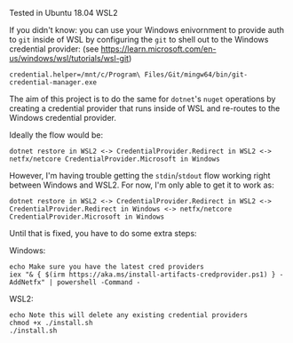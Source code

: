 Tested in Ubuntu 18.04 WSL2

If you didn't know: you can use your Windows enivornment to provide auth to `git` inside of WSL by configuring the `git` to shell out to the Windows credential provider: (see https://learn.microsoft.com/en-us/windows/wsl/tutorials/wsl-git)
```
credential.helper=/mnt/c/Program\ Files/Git/mingw64/bin/git-credential-manager.exe
```

The aim of this project is to do the same for `dotnet`'s `nuget` operations by creating a credential provider that runs inside of WSL and re-routes to the Windows credential provider.

Ideally the flow would be:
```
dotnet restore in WSL2 <-> CredentialProvider.Redirect in WSL2 <-> netfx/netcore CredentialProvider.Microsoft in Windows
```

However, I'm having trouble getting the `stdin`/`stdout` flow working right between Windows and WSL2.   For now, I'm only able to get it to work as:
```
dotnet restore in WSL2 <-> CredentialProvider.Redirect in WSL2 <-> CredentialProvider.Redirect in Windows <-> netfx/netcore CredentialProvider.Microsoft in Windows
```

Until that is fixed, you have to do some extra steps:

Windows:
```
echo Make sure you have the latest cred providers
iex "& { $(irm https://aka.ms/install-artifacts-credprovider.ps1) } -AddNetfx" | powershell -Command -
```

WSL2:
```
echo Note this will delete any existing credential providers
chmod +x ./install.sh
./install.sh
```

